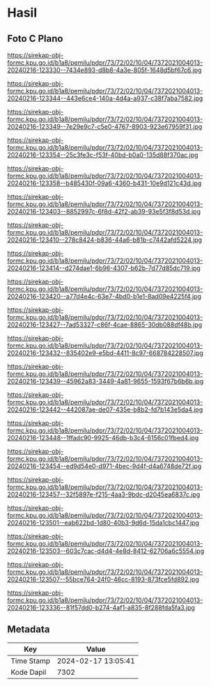 # Hasil

## Foto C Plano

https://sirekap-obj-formc.kpu.go.id/b1a8/pemilu/pdpr/73/72/02/10/04/7372021004013-20240216-123330--7434e893-d8b8-4a3e-805f-1648d5bf67c6.jpg

https://sirekap-obj-formc.kpu.go.id/b1a8/pemilu/pdpr/73/72/02/10/04/7372021004013-20240216-123344--443e6ce4-140a-4d4a-a937-c38f7aba7582.jpg

https://sirekap-obj-formc.kpu.go.id/b1a8/pemilu/pdpr/73/72/02/10/04/7372021004013-20240216-123349--7e29e9c7-c5e0-4767-8903-923e67959f31.jpg

https://sirekap-obj-formc.kpu.go.id/b1a8/pemilu/pdpr/73/72/02/10/04/7372021004013-20240216-123354--25c3fe3c-f53f-40bd-b0a0-135d88f370ac.jpg

https://sirekap-obj-formc.kpu.go.id/b1a8/pemilu/pdpr/73/72/02/10/04/7372021004013-20240216-123358--b485430f-09a6-4360-b431-10e9d121c43d.jpg

https://sirekap-obj-formc.kpu.go.id/b1a8/pemilu/pdpr/73/72/02/10/04/7372021004013-20240216-123403--8852997c-6f8d-42f2-ab39-93e5f3f8d53d.jpg

https://sirekap-obj-formc.kpu.go.id/b1a8/pemilu/pdpr/73/72/02/10/04/7372021004013-20240216-123410--278c8424-b836-44a6-b81b-c7442afd5224.jpg

https://sirekap-obj-formc.kpu.go.id/b1a8/pemilu/pdpr/73/72/02/10/04/7372021004013-20240216-123414--d274dae1-6b96-4307-b62b-7d77d85dc719.jpg

https://sirekap-obj-formc.kpu.go.id/b1a8/pemilu/pdpr/73/72/02/10/04/7372021004013-20240216-123420--a77d4e4c-63e7-4bd0-b1e1-8ad09e4225f4.jpg

https://sirekap-obj-formc.kpu.go.id/b1a8/pemilu/pdpr/73/72/02/10/04/7372021004013-20240216-123427--7ad53327-c86f-4cae-8865-30db088df48b.jpg

https://sirekap-obj-formc.kpu.go.id/b1a8/pemilu/pdpr/73/72/02/10/04/7372021004013-20240216-123432--835402e9-e5bd-4411-8c97-668784228507.jpg

https://sirekap-obj-formc.kpu.go.id/b1a8/pemilu/pdpr/73/72/02/10/04/7372021004013-20240216-123439--45962a83-3449-4a81-9655-1593f67b6b6b.jpg

https://sirekap-obj-formc.kpu.go.id/b1a8/pemilu/pdpr/73/72/02/10/04/7372021004013-20240216-123442--442087ae-de07-435e-b8b2-fd7b143e5da4.jpg

https://sirekap-obj-formc.kpu.go.id/b1a8/pemilu/pdpr/73/72/02/10/04/7372021004013-20240216-123448--1ffadc90-9925-46db-b3c4-6156c01fbed4.jpg

https://sirekap-obj-formc.kpu.go.id/b1a8/pemilu/pdpr/73/72/02/10/04/7372021004013-20240216-123454--ed9d54e0-d971-4bec-9d4f-d4a6748de72f.jpg

https://sirekap-obj-formc.kpu.go.id/b1a8/pemilu/pdpr/73/72/02/10/04/7372021004013-20240216-123457--32f5897e-f215-4aa3-9bdc-d2045ea6837c.jpg

https://sirekap-obj-formc.kpu.go.id/b1a8/pemilu/pdpr/73/72/02/10/04/7372021004013-20240216-123501--eab622bd-1d80-40b3-9d6d-15da1cbc1447.jpg

https://sirekap-obj-formc.kpu.go.id/b1a8/pemilu/pdpr/73/72/02/10/04/7372021004013-20240216-123503--603c7cac-d4d4-4e8d-8412-62706a6c5554.jpg

https://sirekap-obj-formc.kpu.go.id/b1a8/pemilu/pdpr/73/72/02/10/04/7372021004013-20240216-123507--55bce764-24f0-46cc-8193-873fce5fd892.jpg

https://sirekap-obj-formc.kpu.go.id/b1a8/pemilu/pdpr/73/72/02/10/04/7372021004013-20240216-123336--81f57dd0-b274-4af1-a835-8f288fda5fa3.jpg


## Metadata

| Key        | Value               |
| ---------- | ------------------- |
| Time Stamp | 2024-02-17 13:05:41 |
| Kode Dapil | 7302                |



